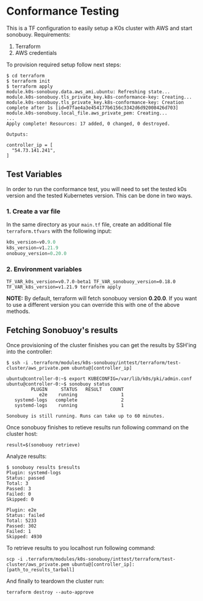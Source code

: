 # Conformance Testing

This is a TF configuration to easily setup a K0s cluster with AWS and start sonobuoy.
Requirements:

1. Terraform
2. AWS credentials

To provision required setup follow next steps:

```shell
$ cd terraform
$ terraform init
$ terraform apply
module.k0s-sonobuoy.data.aws_ami.ubuntu: Refreshing state...
module.k0s-sonobuoy.tls_private_key.k8s-conformance-key: Creating...
module.k0s-sonobuoy.tls_private_key.k8s-conformance-key: Creation complete after 1s [id=07fae4a3e454177b6156c3342d6d92008426d703]
module.k0s-sonobuoy.local_file.aws_private_pem: Creating...
...
Apply complete! Resources: 17 added, 0 changed, 0 destroyed.

Outputs:

controller_ip = [
  "54.73.141.241",
]
```

## Test Variables

In order to run the conformance test, you will need to set the tested k0s version and the tested Kubernetes version. This can be done in two ways.

### 1. Create a var file

In the same directory as your `main.tf` file, create an additional file `terraform.tfvars` with the following input:

```terraform
k0s_version=v0.9.0
k8s_version=v1.21.9
onobuoy_version=0.20.0
```

### 2. Environment variables

```shell
TF_VAR_k0s_version=v0.7.0-beta1 TF_VAR_sonobuoy_version=0.18.0 TF_VAR_k8s_version=v1.21.9 terraform apply
```

**NOTE:** By default, terraform will fetch sonobuoy version **0.20.0**. If you want to use a different version you can override this with one of the above methods.

## Fetching Sonobuoy's results

Once provisioning of the cluster finishes you can get the results by SSH'ing into the controller:

```shell
$ ssh -i .terraform/modules/k0s-sonobuoy/inttest/terraform/test-cluster/aws_private.pem ubuntu@[controller_ip]

ubuntu@controller-0:~$ export KUBECONFIG=/var/lib/k0s/pki/admin.conf
ubuntu@controller-0:~$ sonobuoy status
         PLUGIN     STATUS   RESULT   COUNT
            e2e    running                1
   systemd-logs   complete                2
   systemd-logs    running                1

Sonobuoy is still running. Runs can take up to 60 minutes.
```

Once sonobuoy finishes to retieve results run following command on the cluster host:

```shell
result=$(sonobuoy retrieve)
```

Analyze results:

```shell
$ sonobuoy results $results
Plugin: systemd-logs
Status: passed
Total: 3
Passed: 3
Failed: 0
Skipped: 0

Plugin: e2e
Status: failed
Total: 5233
Passed: 302
Failed: 1
Skipped: 4930
```

To retrieve results to you localhost run following command:

```shell
scp -i .terraform/modules/k0s-sonobuoy/inttest/terraform/test-cluster/aws_private.pem ubuntu@[controller_ip]:[path_to_results_tarball]
```

And finally to teardown the cluster run:

```shell
terraform destroy --auto-approve
```